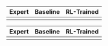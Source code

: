 <!--
<table>
    <tr>
      <td>1</td>
      <th><audio controls autoplay>
        <source src="https://github.com/eric551130/MusicDemo/raw/refs/heads/main/WAV_1111/song_1_0.88713.wav"
        type="audio/mpeg">
       </audio></th>
    </tr>
    <tr>
      <td>2</td>
      <td><audio controls autoplay>
        <source src="https://github.com/eric551130/MusicDemo/raw/refs/heads/main/WAV_1111/song_2_0.86003.wav"
        type="audio/mpeg">
       </audio></td>
    </tr>
    <tr>
      <td>3</td>
      <th><audio controls autoplay>
        <source src="https://github.com/eric551130/MusicDemo/raw/refs/heads/main/WAV_1111/song_3_0.92767.wav"
        type="audio/mpeg">
       </audio></th>   
    </tr>  
    <tr>
        <td>4</td>
      <td><audio controls autoplay>
        <source src="https://github.com/eric551130/MusicDemo/raw/refs/heads/main/WAV_1111/song_4_0.89385.wav"
        type="audio/mpeg">
       </audio></td>
    </tr>
    <tr>
        <td>5</td>
      <td><audio controls autoplay>
        <source src="https://github.com/eric551130/MusicDemo/raw/refs/heads/main/WAV_1111/song_5_0.83701.wav"
        type="audio/mpeg">
       </audio></td>
    </tr>
</table>
-->

<table>
  <thead>
    <tr>
      <th>Expert</th>
      <th>Baseline</th>
      <th>RL-Trained</th>
    </tr>
  </thead>
  <tbody>
    <tr>
        <td>
          <div>
            <midi-visualizer 
              type="piano-roll" 
              src="https://github.com/eric551130/MusicDemo/raw/refs/heads/main/MIDI_1111/song_200_0.mid"
              id="mainVisualizer">
            </midi-visualizer>
            <midi-player 
              src="https://github.com/eric551130/MusicDemo/raw/refs/heads/main/MIDI_1111/song_200_0.mid" 
              sound-font visualizer="#mainVisualizer">
            </midi-player>
          </div>
        </td>
        <td>
          <div>
            <midi-player
              src="https://magenta.github.io/magenta-js/music/demos/melody.mid"
              sound-font visualizer="#myVisualizer">
            </midi-player>
            <midi-visualizer type="piano-roll" id="myVisualizer"></midi-visualizer>
          </div>        
        </td>
        <td>
          <div>
            <midi-player 
              src="https://github.com/eric551130/MusicDemo/raw/refs/heads/main/MIDI_1111/song_1_0.88713.mid" sound-font visualizer="#mainVisualizer3">
            </midi-player>
            <midi-visualizer 
              type="piano-roll" 
              id="mainVisualizer3">
            </midi-visualizer>
          </div>         
        </td>
    </tr>
  </tbody>
</table>

<table>
  <thead>
    <tr>
      <th>Expert</th>
      <th>Baseline</th>
      <th>RL-Trained</th>
    </tr>
  </thead>
  <tbody>
    <tr>
        <td>
          <div>
            <midi-visualizer 
              type="piano-roll" 
              src="https://github.com/eric551130/MusicDemo/raw/refs/heads/main/MIDI_1111/song_4_0.89385.mid"
              id="mainVisualizer4">
            </midi-visualizer>
            <midi-player 
              src="https://github.com/eric551130/MusicDemo/raw/refs/heads/main/MIDI_1111/song_4_0.89385.mid" 
              sound-font visualizer="#mainVisualizer4">
            </midi-player>
          </div>
        </td>
        <td>
          <div>
            <midi-visualizer 
              type="piano-roll" 
              id="mainVisualizer5" 
              src="https://github.com/eric551130/MusicDemo/raw/refs/heads/main/MIDI_1111/song_1_0.88713.mid">
            </midi-visualizer>
            <midi-player 
              src="https://github.com/eric551130/MusicDemo/raw/refs/heads/main/MIDI_1111/song_1_0.88713.mid" sound-font visualizer="#mainVisualizer5">
            </midi-player>
          </div>        
        </td>
        <td>
          <div>
            <midi-visualizer 
              type="piano-roll" 
              id="mainVisualizer6" 
              src="https://github.com/eric551130/MusicDemo/raw/refs/heads/main/MIDI_1111/song_5_0.83701.mid">
            </midi-visualizer>
            <midi-player 
              src="https://github.com/eric551130/MusicDemo/raw/refs/heads/main/MIDI_1111/song_5_0.83701.mid" sound-font visualizer="#mainVisualizer6">
            </midi-player>
          </div>         
        </td>
    </tr>
  </tbody>
</table>

<script src="https://cdn.jsdelivr.net/combine/npm/tone@14.7.58,npm/@magenta/music@1.23.1/es6/core.js,npm/focus-visible@5,npm/html-midi-player@1.4.0"></script>
